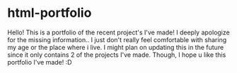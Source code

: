 # html-portfolio
Hello! This is a portfolio of the recent project's I've made! I deeply apologize for the missing information.. I just don't really feel comfortable with sharing my age or the place where i live. I might plan on updating this in the future since it only contains 2 of the projects I've made. Though, I hope u like this portfolio I've made! :D
